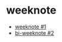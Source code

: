 # weeknote

- [weeknote #1](https://github.com/sofiaboulaarab/weeknote/blob/master/weeknote%20%231.md)
- [bi-weeknote #2](https://github.com/sofiaboulaarab/weeknote/blob/master/bi-weeknote%20%232.md)
